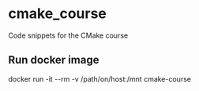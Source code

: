 # cmake_course
Code snippets for the CMake course
## Run docker image
docker run -it --rm -v /path/on/host:/mnt cmake-course

